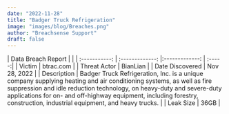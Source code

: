 ```yaml
---
date: "2022-11-28"
title: "Badger Truck Refrigeration"
image: "images/blog/Breaches.png"
author: "Breachsense Support"
draft: false
---
```


| Data Breach Report           |              | 
| :-----------: | :-------------:     |:-------------:    | :-----:|
| Victim      | btrac.com      | 
| Threat Actor      | BianLian      | 
| Date Discovered      | Nov 28, 2022      | 
| Description      | Badger Truck Refrigeration, Inc. is a unique company supplying heating and air conditioning systems, as well as fire suppression and idle reduction technology, on heavy-duty and severe-duty applications for on- and off-highway equipment, including forestry, construction, industrial equipment, and heavy trucks.      | 
| Leak Size      | 36GB      | 

